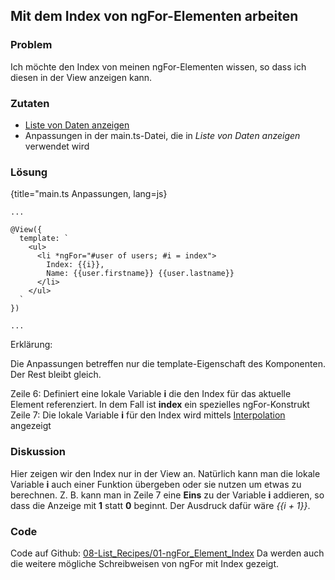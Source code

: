 ## Mit dem Index von ngFor-Elementen arbeiten

### Problem

Ich möchte den Index von meinen ngFor-Elementen wissen, so dass ich diesen in der View anzeigen kann.

### Zutaten
* [Liste von Daten anzeigen](#c03-data-list)
* Anpassungen in der main.ts-Datei, die in _Liste von Daten anzeigen_ verwendet wird

### Lösung

{title="main.ts Anpassungen, lang=js}
```
...

@View({
  template: `
    <ul>
      <li *ngFor="#user of users; #i = index">
        Index: {{i}},
        Name: {{user.firstname}} {{user.lastname}}
      </li>
    </ul>
  `
})

...
```

Erklärung:

Die Anpassungen betreffen nur die template-Eigenschaft des Komponenten. Der Rest bleibt gleich.

Zeile 6: Definiert eine lokale Variable __i__ die den Index für das aktuelle Element referenziert. In dem Fall ist __index__ ein spezielles ngFor-Konstrukt
Zeile 7: Die lokale Variable __i__ für den Index wird mittels [Interpolation](#gl-interpolation) angezeigt

### Diskussion

Hier zeigen wir den Index nur in der View an. Natürlich kann man die lokale Variable __i__ auch einer Funktion übergeben oder sie nutzen um etwas zu berechnen. Z. B. kann man in Zeile 7 eine __Eins__ zu der Variable __i__ addieren, so dass die Anzeige mit __1__ statt __0__ beginnt. Der Ausdruck dafür wäre _{{i + 1}}_.

### Code

Code auf Github: [08-List\_Recipes/01-ngFor\_Element\_Index](https://github.com/jsperts/angular2_kochbuch_code/tree/master/08-List_Recipes/01-ngFor_Element_Index)
Da werden auch die weitere mögliche Schreibweisen von ngFor mit Index gezeigt.

